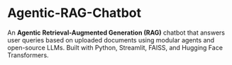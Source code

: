 # Agentic-RAG-Chatbot
An **Agentic Retrieval-Augmented Generation (RAG)** chatbot that answers user queries based on uploaded documents using modular agents and open-source LLMs. Built with Python, Streamlit, FAISS, and Hugging Face Transformers.
